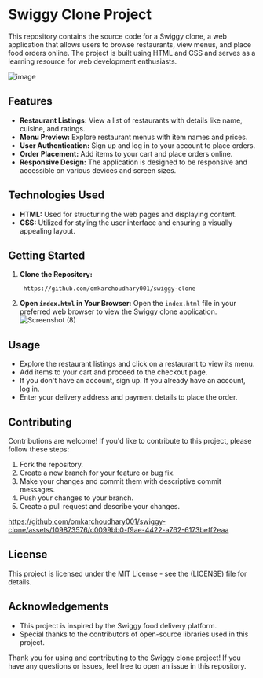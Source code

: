 # Swiggy Clone Project

This repository contains the source code for a Swiggy clone, a web application that allows users to browse restaurants, view menus, and place food orders online. The project is built using HTML and CSS and serves as a learning resource for web development enthusiasts. 

   ![image](https://github.com/omkarchoudhary001/swiggy-clone/assets/109873576/579ce222-9a8b-4588-82c5-e878ccab0faf)

## Features

- **Restaurant Listings:** View a list of restaurants with details like name, cuisine, and ratings.
- **Menu Preview:** Explore restaurant menus with item names and prices.
- **User Authentication:** Sign up and log in to your account to place orders.
- **Order Placement:** Add items to your cart and place orders online.
- **Responsive Design:** The application is designed to be responsive and accessible on various devices and screen sizes.

## Technologies Used

- **HTML:** Used for structuring the web pages and displaying content.
- **CSS:** Utilized for styling the user interface and ensuring a visually appealing layout.

## Getting Started

1. **Clone the Repository:**
   ```
    https://github.com/omkarchoudhary001/swiggy-clone
   ```
2. **Open `index.html` in Your Browser:**
   Open the `index.html` file in your preferred web browser to view the Swiggy clone application.
   ![Screenshot (8)](https://github.com/omkarchoudhary001/swiggy-clone/assets/109873576/70d5f238-6a13-4fba-9c94-a4dcde3c6d60)

## Usage

- Explore the restaurant listings and click on a restaurant to view its menu.
- Add items to your cart and proceed to the checkout page.
- If you don't have an account, sign up. If you already have an account, log in.
- Enter your delivery address and payment details to place the order.


## Contributing

Contributions are welcome! If you'd like to contribute to this project, please follow these steps:

1. Fork the repository.
2. Create a new branch for your feature or bug fix.
3. Make your changes and commit them with descriptive commit messages.
4. Push your changes to your branch.
5. Create a pull request and describe your changes.

https://github.com/omkarchoudhary001/swiggy-clone/assets/109873576/c0099bb0-f9ae-4422-a762-6173beff2eaa

## License

This project is licensed under the MIT License - see the (LICENSE) file for details.

## Acknowledgements

- This project is inspired by the Swiggy food delivery platform.
- Special thanks to the contributors of open-source libraries used in this project.

Thank you for using and contributing to the Swiggy clone project! If you have any questions or issues, feel free to open an issue in this repository.
